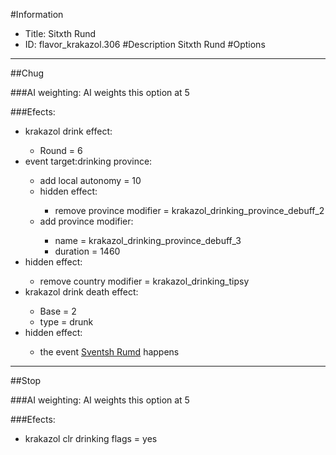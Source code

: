 #Information
 - Title: Sitxth Rund
 - ID: flavor_krakazol.306
#Description
Sitxth Rund
#Options

___
##Chug

###AI weighting:
AI weights this option at 5


###Efects:<ul><li>krakazol drink effect:</li><ul><li>Round = 6</li></ul><li>event target:drinking province:</li><ul><li>add local autonomy = 10</li><li>hidden effect:</li><ul><li>remove province modifier = krakazol_drinking_province_debuff_2</li></ul><li>add province modifier:</li><ul><li>name = krakazol_drinking_province_debuff_3</li><li>duration = 1460</li></ul></ul><li>hidden effect:</li><ul><li>remove country modifier = krakazol_drinking_tipsy</li></ul><li>krakazol drink death effect:</li><ul><li>Base = 2</li><li>type = drunk</li></ul><li>hidden effect:</li><ul><li>the event [Sventsh Rumd](../events/sventsh_rumd.md) happens</li></ul></ul>

___
##Stop

###AI weighting:
AI weights this option at 5


###Efects:<ul><li>krakazol clr drinking flags = yes</li></ul>
